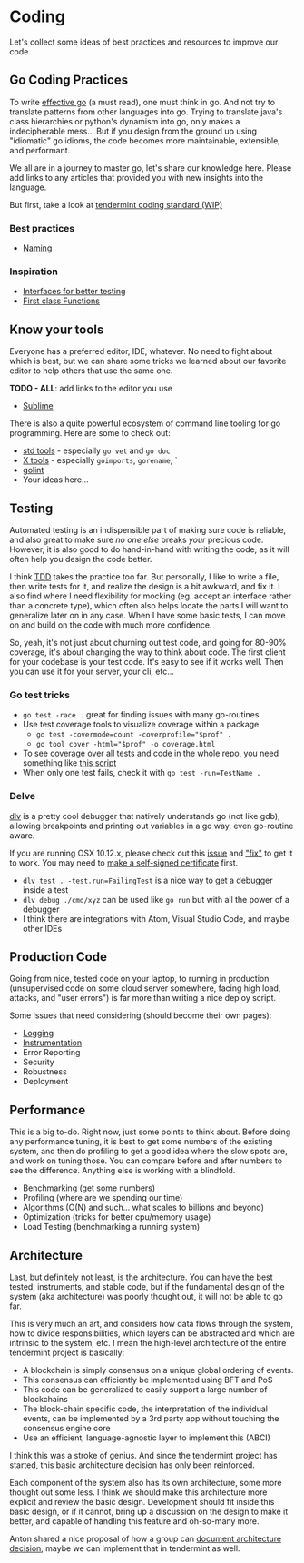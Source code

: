 # Coding

Let's collect some ideas of best practices and resources to improve our code.

## Go Coding Practices

To write [effective go](https://golang.org/doc/effective_go.html) (a must read), one must think in go.  And not try to translate patterns from other languages into go. Trying to translate java's class hierarchies or python's dynamism into go, only makes a indecipherable mess... But if you design from the ground up using "idiomatic" go idioms, the code becomes more maintainable, extensible, and performant.

We all are in a journey to master go, let's share our knowledge here.  Please add links to any articles that provided you with new insights into the language.

But first, take a look at [tendermint coding standard (WIP)](Coding_Standard.md)

### Best practices

* [Naming](https://talks.golang.org/2014/names.slide#1)

### Inspiration

* [Interfaces for better testing](https://nathanleclaire.com/blog/2015/10/10/interfaces-and-composition-for-effective-unit-testing-in-golang/)
* [First class Functions](https://dave.cheney.net/2016/11/13/do-not-fear-first-class-functions)


## Know your tools

Everyone has a preferred editor, IDE, whatever.  No need to fight about which is best, but we can share some tricks we learned about our favorite editor to help others that use the same one.

**TODO - ALL**: add links to the editor you use

  * [Sublime](editors/Sublime.md)

There is also a quite powerful ecosystem of command line tooling for go programming.  Here are some to check out:

  * [std tools](https://godoc.org/cmd) - especially `go vet` and `go doc`
  * [X tools](https://godoc.org/golang.org/x/tools/cmd) - especially `goimports`, `gorename`, `
  * [golint](https://github.com/golang/lint)
  * Your ideas here...


## Testing

Automated testing is an indispensible part of making sure code is reliable, and also great to make sure *no one else* breaks *your* precious code. However, it is also good to do hand-in-hand with writing the code, as it will often help you design the code better.

I think [TDD](http://blog.cleancoder.com/uncle-bob/2016/11/10/TDD-Doesnt-work.html) takes the practice too far.  But personally, I like to write a file, then write tests for it, and realize the design is a bit awkward, and fix it.  I also find where I need flexibility for mocking (eg. accept an interface rather than a concrete type), which often also helps locate the parts I will want to generalize later on in any case. When I have some basic tests, I can move on and build on the code with much more confidence.

So, yeah, it's not just about churning out test code, and going for 80-90% coverage, it's about changing the way to think about code.  The first client for your codebase is your test code.  It's easy to see if it works well.  Then you can use it for your server, your cli, etc...

### Go test tricks

  * `go test -race .` great for finding issues with many go-routines
  * Use test coverage tools to visualize coverage within a package
    * `go test -covermode=count -coverprofile="$prof" .`
    * `go tool cover -html="$prof" -o coverage.html`
  * To see coverage over all tests and code in the whole repo, you need something like [this script](./test_cover.sh)
  * When only one test fails, check it with `go test -run=TestName .`

### Delve

[dlv](https://github.com/derekparker/delve) is a pretty cool debugger that natively understands go (not like gdb), allowing breakpoints and printing out variables in a go way, even go-routine aware.

If you are running OSX 10.12.x, please check out this [issue](https://github.com/derekparker/delve/issues/645) and ["fix"]((https://github.com/derekparker/delve/issues/645#issuecomment-261499939)) to get it to work.  You may need to [make a self-signed certificate](https://github.com/derekparker/delve/issues/645#issuecomment-262288691) first.

  * `dlv test . -test.run=FailingTest` is a nice way to get a debugger inside a test
  * `dlv debug ./cmd/xyz` can be used like `go run` but with all the power of a debugger
  * I think there are integrations with Atom, Visual Studio Code, and maybe other IDEs

## Production Code

Going from nice, tested code on your laptop, to running in production (unsupervised code on some cloud server somewhere, facing high load, attacks, and "user errors") is far more than writing a nice deploy script.

Some issues that need considering (should become their own pages):

  * [Logging](Logging.md)
  * [Instrumentation](Instrumentation.md)
  * Error Reporting
  * Security
  * Robustness
  * Deployment

## Performance

This is a big to-do.  Right now, just some points to think about. Before doing any performance tuning, it is best to get some numbers of the existing system, and then do profiling to get a good idea where the slow spots are, and work on tuning those.  You can compare before and after numbers to see the difference. Anything else is working with a blindfold.

  * Benchmarking (get some numbers)
  * Profiling (where are we spending our time)
  * Algorithms (O(N) and such... what scales to billions and beyond)
  * Optimization (tricks for better cpu/memory usage)
  * Load Testing (benchmarking a running system)

## Architecture

Last, but definitely not least, is the architecture.  You can have the best tested, instruments, and stable code, but if the fundamental design of the system (aka architecture) was poorly thought out, it will not be able to go far.

This is very much an art, and considers how data flows through the system, how to divide responsibilities, which layers can be abstracted and which are intrinsic to the system, etc.  I mean the high-level architecture of the entire tendermint project is basically:

  * A blockchain is simply consensus on a unique global ordering of events.
  * This consensus can efficiently be implemented using BFT and PoS
  * This code can be generalized to easily support a large number of blockchains
  * The block-chain specific code, the interpretation of the individual events, can be implemented by a 3rd party app without touching the consensus engine core
  * Use an efficient, language-agnostic layer to implement this (ABCI)

I think this was a stroke of genius.  And since the tendermint project has started, this basic architecture decision has only been reinforced.

Each component of the system also has its own architecture, some more thought out some less. I think we should make this architecture more explicit and review the basic design. Development should fit inside this basic design, or if it cannot, bring up a discussion on the design to make it better, and capable of handling this feature and oh-so-many more.

Anton shared a nice proposal of how a group can [document architecture decision](https://product.reverb.com/documenting-architecture-decisions-the-reverb-way-a3563bb24bd0#.uu7l1r1fy), maybe we can implement that in tendermint as well.
